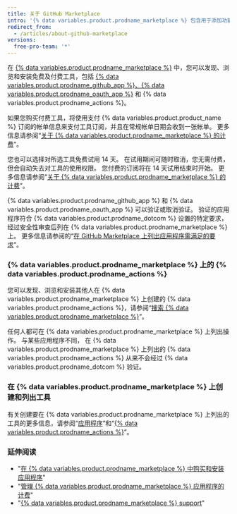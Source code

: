 ```yaml
---
title: 关于 GitHub Marketplace
intro: '{% data variables.product.prodname_marketplace %} 包含用于添加功能和改进工作流程的工具。'
redirect_from:
  - /articles/about-github-marketplace
versions:
  free-pro-team: '*'
---
```


在 [{% data variables.product.prodname_marketplace %}](https://github.com/marketplace) 中，您可以发现、浏览和安装免费及付费工具，包括 [{% data variables.product.prodname_github_app %}、{% data variables.product.prodname_oauth_app %}](/apps/differences-between-apps/) 和 {% data variables.product.prodname_actions %}。

如果您购买付费工具，将使用支付 {% data variables.product.product_name %} 订阅的帐单信息来支付工具订阅，并且在常规帐单日期会收到一张帐单。 更多信息请参阅“[关于 {% data variables.product.prodname_marketplace %} 的计费](/articles/about-billing-for-github-marketplace)”。

您也可以选择对所选工具免费试用 14 天。 在试用期间可随时取消，您无需付费，但会自动失去对工具的使用权限。 您付费的订阅将在 14 天试用结束时开始。 更多信息请参阅“[关于 {% data variables.product.prodname_marketplace %} 的计费](/articles/about-billing-for-github-marketplace)”。

{% data variables.product.prodname_github_app %} 和 {% data variables.product.prodname_oauth_app %} 可以验证或取消验证。 验证的应用程序符合 {% data variables.product.prodname_dotcom %} 设置的特定要求，经过安全性审查后列在 {% data variables.product.prodname_marketplace %} 上。 更多信息请参阅的“[在 GitHub Marketplace 上列出应用程序需满足的要求](/marketplace/getting-started/requirements-for-listing-an-app-on-github-marketplace/)”。

### {% data variables.product.prodname_marketplace %} 上的 {% data variables.product.prodname_actions %}

您可以发现、浏览和安装其他人在 {% data variables.product.prodname_marketplace %} 上创建的 {% data variables.product.prodname_actions %}，请参阅“[搜索 {% data variables.product.prodname_marketplace %}](/github/searching-for-information-on-github/searching-github-marketplace)”。

任何人都可在 {% data variables.product.prodname_marketplace %} 上列出操作。 与某些应用程序不同， 在 {% data variables.product.prodname_marketplace %} 上列出的 {% data variables.product.prodname_actions %} 从来不会经过 {% data variables.product.prodname_dotcom %} 验证。

### 在 {% data variables.product.prodname_marketplace %} 上创建和列出工具

有关创建要在 {% data variables.product.prodname_marketplace %} 上列出的工具的更多信息，请参阅“[应用程序](/apps)”和“[{% data variables.product.prodname_actions %}](/actions)”。

### 延伸阅读

- "[在 {% data variables.product.prodname_marketplace %} 中购买和安装应用程序](/articles/purchasing-and-installing-apps-in-github-marketplace)"
- "[管理 {% data variables.product.prodname_marketplace %} 应用程序的计费](/articles/managing-billing-for-github-marketplace-apps)"
- "[{% data variables.product.prodname_marketplace %} support](/articles/github-marketplace-support)"
